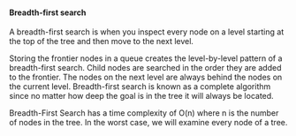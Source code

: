 #### Breadth-first search
A breadth-first search is when you inspect every node on a level starting at the top of the tree and then move to the next level. 

Storing the frontier nodes in a queue creates the level-by-level pattern of a breadth-first search. Child nodes are searched in the order they are added to the frontier. The nodes on the next level are always behind the nodes on the current level. Breadth-first search is known as a complete algorithm since no matter how deep the goal is in the tree it will always be located.

Breadth-First Search has a time complexity of O(n) where n is the number of nodes in the tree. In the worst case, we will examine every node of a tree.
